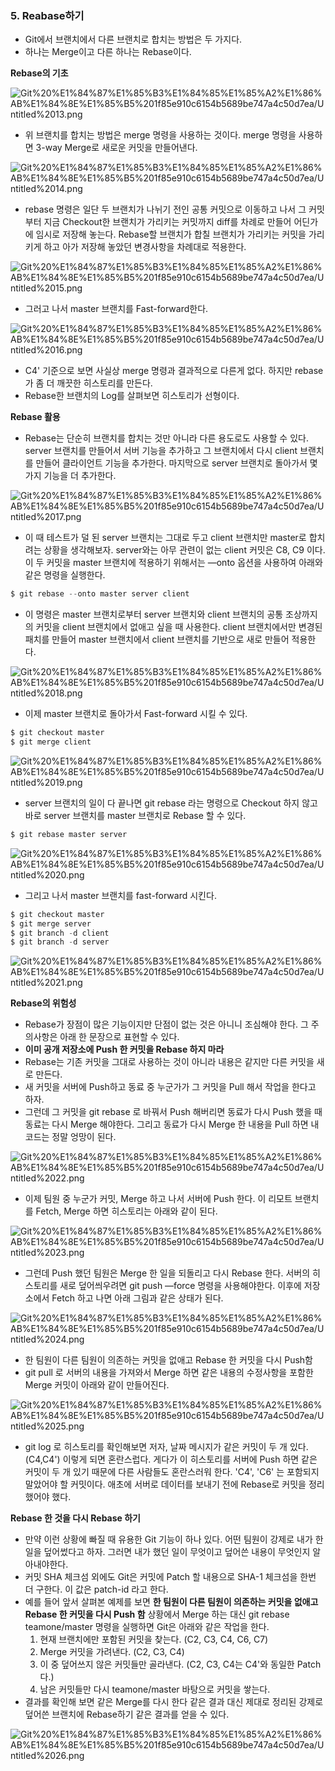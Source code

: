 ### 5. Reabase하기

- Git에서 브랜치에서 다른 브랜치로 합치는 방법은 두 가지다.
- 하나는 Merge이고 다른 하나는 Rebase이다.

**Rebase의 기초**

![Git%20%E1%84%87%E1%85%B3%E1%84%85%E1%85%A2%E1%86%AB%E1%84%8E%E1%85%B5%201f85e910c6154b5689be747a4c50d7ea/Untitled%2013.png](Git%20%E1%84%87%E1%85%B3%E1%84%85%E1%85%A2%E1%86%AB%E1%84%8E%E1%85%B5%201f85e910c6154b5689be747a4c50d7ea/Untitled%2013.png)

- 위 브랜치를 합치는 방법은 merge 명령을 사용하는 것이다. merge 명령을 사용하면 3-way Merge로 새로운 커밋을 만들어낸다.

![Git%20%E1%84%87%E1%85%B3%E1%84%85%E1%85%A2%E1%86%AB%E1%84%8E%E1%85%B5%201f85e910c6154b5689be747a4c50d7ea/Untitled%2014.png](Git%20%E1%84%87%E1%85%B3%E1%84%85%E1%85%A2%E1%86%AB%E1%84%8E%E1%85%B5%201f85e910c6154b5689be747a4c50d7ea/Untitled%2014.png)

- rebase 명령은 일단 두 브랜치가 나뉘기 전인 공통 커밋으로 이동하고 나서 그 커밋부터 지금 Checkout한 브랜치가 가리키는 커밋까지 diff를 차례로 만들어 어딘가에 임시로 저장해 놓는다. Rebase할 브랜치가 합칠 브랜치가 가리키는 커밋을 가리키게 하고 아가 저장해 놓았던 변경사항을 차례대로 적용한다.

![Git%20%E1%84%87%E1%85%B3%E1%84%85%E1%85%A2%E1%86%AB%E1%84%8E%E1%85%B5%201f85e910c6154b5689be747a4c50d7ea/Untitled%2015.png](Git%20%E1%84%87%E1%85%B3%E1%84%85%E1%85%A2%E1%86%AB%E1%84%8E%E1%85%B5%201f85e910c6154b5689be747a4c50d7ea/Untitled%2015.png)

- 그러고 나서 master 브랜치를 Fast-forward한다.

![Git%20%E1%84%87%E1%85%B3%E1%84%85%E1%85%A2%E1%86%AB%E1%84%8E%E1%85%B5%201f85e910c6154b5689be747a4c50d7ea/Untitled%2016.png](Git%20%E1%84%87%E1%85%B3%E1%84%85%E1%85%A2%E1%86%AB%E1%84%8E%E1%85%B5%201f85e910c6154b5689be747a4c50d7ea/Untitled%2016.png)

- C4' 기준으로 보면 사실상 merge 명령과 결과적으로 다른게 없다. 하지만 rebase가 좀 더 깨끗한 히스토리를 만든다.
- Rebase한 브랜치의 Log를 살펴보면 히스토리가 선형이다.

**Rebase 활용**

- Rebase는 단순히 브랜치를 합치는 것만 아니라 다른 용도로도 사용할 수 있다. server 브랜치를 만들어서 서버 기능을 추가하고 그 브랜치에서 다시 client 브랜치를 만들어 클라이언트 기능을 추가한다. 마지막으로 server 브랜치로 돌아가서 몇 가지 기능을 더 추가한다.

![Git%20%E1%84%87%E1%85%B3%E1%84%85%E1%85%A2%E1%86%AB%E1%84%8E%E1%85%B5%201f85e910c6154b5689be747a4c50d7ea/Untitled%2017.png](Git%20%E1%84%87%E1%85%B3%E1%84%85%E1%85%A2%E1%86%AB%E1%84%8E%E1%85%B5%201f85e910c6154b5689be747a4c50d7ea/Untitled%2017.png)

- 이 때 테스트가 덜 된 server 브랜치는 그대로 두고 client 브랜치만 master로 합치려는 상황을 생각해보자. server와는 아무 관련이 없는 client 커밋은 C8, C9 이다. 이 두 커밋을 master 브랜치에 적용하기 위해서는 —onto 옵션을 사용하여 아래와 같은 명령을 실행한다.

```jsx
$ git rebase --onto master server client
```

- 이 명령은 master 브랜치로부터 server 브랜치와 client 브랜치의 공통 조상까지의 커밋을 client 브랜치에서 없애고 싶을 때 사용한다. client 브랜치에서만 변경된 패치를 만들어 master 브랜치에서 client 브랜치를 기반으로 새로 만들어 적용한다.

![Git%20%E1%84%87%E1%85%B3%E1%84%85%E1%85%A2%E1%86%AB%E1%84%8E%E1%85%B5%201f85e910c6154b5689be747a4c50d7ea/Untitled%2018.png](Git%20%E1%84%87%E1%85%B3%E1%84%85%E1%85%A2%E1%86%AB%E1%84%8E%E1%85%B5%201f85e910c6154b5689be747a4c50d7ea/Untitled%2018.png)

- 이제 master 브랜치로 돌아가서 Fast-forward 시킬 수 있다.

```jsx
$ git checkout master
$ git merge client
```

![Git%20%E1%84%87%E1%85%B3%E1%84%85%E1%85%A2%E1%86%AB%E1%84%8E%E1%85%B5%201f85e910c6154b5689be747a4c50d7ea/Untitled%2019.png](Git%20%E1%84%87%E1%85%B3%E1%84%85%E1%85%A2%E1%86%AB%E1%84%8E%E1%85%B5%201f85e910c6154b5689be747a4c50d7ea/Untitled%2019.png)

- server 브랜치의 일이 다 끝나면 git rebase <basebranch> <topicbranh> 라는 명령으로 Checkout 하지 않고 바로 server 브랜치를 master 브랜치로 Rebase 할 수 있다.

```jsx
$ git rebase master server
```

![Git%20%E1%84%87%E1%85%B3%E1%84%85%E1%85%A2%E1%86%AB%E1%84%8E%E1%85%B5%201f85e910c6154b5689be747a4c50d7ea/Untitled%2020.png](Git%20%E1%84%87%E1%85%B3%E1%84%85%E1%85%A2%E1%86%AB%E1%84%8E%E1%85%B5%201f85e910c6154b5689be747a4c50d7ea/Untitled%2020.png)

- 그리고 나서 master 브랜치를 fast-forward 시킨다.

```jsx
$ git checkout master
$ git merge server
$ git branch -d client
$ git branch -d server
```

![Git%20%E1%84%87%E1%85%B3%E1%84%85%E1%85%A2%E1%86%AB%E1%84%8E%E1%85%B5%201f85e910c6154b5689be747a4c50d7ea/Untitled%2021.png](Git%20%E1%84%87%E1%85%B3%E1%84%85%E1%85%A2%E1%86%AB%E1%84%8E%E1%85%B5%201f85e910c6154b5689be747a4c50d7ea/Untitled%2021.png)

**Rebase의 위험성**

- Rebase가 장점이 많은 기능이지만 단점이 없는 것은 아니니 조심해야 한다. 그 주의사항은 아래 한 문장으로 표현할 수 있다.
- **이미 공개 저장소에 Push 한 커밋을 Rebase 하지 마라**
- Rebase는 기존 커밋을 그대로 사용하는 것이 아니라 내용은 같지만 다른 커밋을 새로 만든다.
- 새 커밋을 서버에 Push하고 동료 중 누군가가 그 커밋을 Pull 해서 작업을 한다고 하자.
- 그런데 그 커밋을 git rebase 로 바꿔서 Push 해버리면 동료가 다시 Push 했을 때 동료는 다시 Merge 해야한다. 그리고 동료가 다시 Merge 한 내용을 Pull 하면 내 코드는 정말 엉망이 된다.

![Git%20%E1%84%87%E1%85%B3%E1%84%85%E1%85%A2%E1%86%AB%E1%84%8E%E1%85%B5%201f85e910c6154b5689be747a4c50d7ea/Untitled%2022.png](Git%20%E1%84%87%E1%85%B3%E1%84%85%E1%85%A2%E1%86%AB%E1%84%8E%E1%85%B5%201f85e910c6154b5689be747a4c50d7ea/Untitled%2022.png)

- 이제 팀원 중 누군가 커밋, Merge 하고 나서 서버에 Push 한다. 이 리모트 브랜치를 Fetch, Merge 하면 히스토리는 아래와 같이 된다.

![Git%20%E1%84%87%E1%85%B3%E1%84%85%E1%85%A2%E1%86%AB%E1%84%8E%E1%85%B5%201f85e910c6154b5689be747a4c50d7ea/Untitled%2023.png](Git%20%E1%84%87%E1%85%B3%E1%84%85%E1%85%A2%E1%86%AB%E1%84%8E%E1%85%B5%201f85e910c6154b5689be747a4c50d7ea/Untitled%2023.png)

- 그런데 Push 했던 팀원은 Merge 한 일을 되돌리고 다시 Rebase 한다. 서버의 히스토리를 새로 덮어씌우려면 git push —force 명령을 사용해야한다. 이후에 저장소에서 Fetch 하고 나면 아래 그림과 같은 상태가 된다.

![Git%20%E1%84%87%E1%85%B3%E1%84%85%E1%85%A2%E1%86%AB%E1%84%8E%E1%85%B5%201f85e910c6154b5689be747a4c50d7ea/Untitled%2024.png](Git%20%E1%84%87%E1%85%B3%E1%84%85%E1%85%A2%E1%86%AB%E1%84%8E%E1%85%B5%201f85e910c6154b5689be747a4c50d7ea/Untitled%2024.png)

- 한 팀원이 다른 팀원이 의존하는 커밋을 없애고 Rebase 한 커밋을 다시 Push함
- git pull 로 서버의 내용을 가져와서 Merge 하면 같은 내용의 수정사항을 포함한 Merge 커밋이 아래와 같이 만들어진다.

![Git%20%E1%84%87%E1%85%B3%E1%84%85%E1%85%A2%E1%86%AB%E1%84%8E%E1%85%B5%201f85e910c6154b5689be747a4c50d7ea/Untitled%2025.png](Git%20%E1%84%87%E1%85%B3%E1%84%85%E1%85%A2%E1%86%AB%E1%84%8E%E1%85%B5%201f85e910c6154b5689be747a4c50d7ea/Untitled%2025.png)

- git log 로 히스토리를 확인해보면 저자, 날짜 메시지가 같은 커밋이 두 개 있다. (C4,C4') 이렇게 되면 혼란스럽다. 게다가 이 히스토리를 서버에 Push 하면 같은 커밋이 두 개 있기 때문에 다른 사람들도 혼란스러워 한다. 'C4', 'C6' 는 포함되지 말았어야 할 커밋이다. 애초에 서버로 데이터를 보내기 전에 Rebase로 커밋을 정리했어야 했다.

**Rebase 한 것을 다시 Rebase 하기**

- 만약 이런 상황에 빠질 때 유용한 Git 기능이 하나 있다. 어떤 팀원이 강제로 내가 한일을 덮어썼다고 하자. 그러면 내가 했던 일이 무엇이고 덮어쓴 내용이 무엇인지 알아내야한다.
- 커밋 SHA 체크섬 외에도 Git은 커밋에 Patch 할 내용으로 SHA-1 체크섬을 한번 더 구한다. 이 값은 patch-id 라고 한다.
- 예를 들어 앞서 살펴본 예제를 보면 **한 팀원이 다른 팀원이 의존하는 커밋을 없애고 Rebase 한 커밋을 다시 Push 함** 상황에서 Merge 하는 대신 git rebase teamone/master 명령을 실행하면 Git은 아래와 같은 작업을 한다.
  1. 현재 브랜치에만 포함된 커밋을 찾는다. (C2, C3, C4, C6, C7)
  2. Merge 커밋을 가려낸다. (C2, C3, C4)
  3. 이 중 덮어쓰지 않은 커밋들만 골라낸다. (C2, C3, C4는 C4'와 동일한 Patch다.)
  4. 남은 커밋들만 다시 teamone/master 바탕으로 커밋을 쌓는다.
- 결과를 확인해 보면 같은 Merge를 다시 한다 같은 결과 대신 제대로 정리된 강제로 덮어쓴 브랜치에 Rebase하기 같은 결과를 얻을 수 있다.

![Git%20%E1%84%87%E1%85%B3%E1%84%85%E1%85%A2%E1%86%AB%E1%84%8E%E1%85%B5%201f85e910c6154b5689be747a4c50d7ea/Untitled%2026.png](Git%20%E1%84%87%E1%85%B3%E1%84%85%E1%85%A2%E1%86%AB%E1%84%8E%E1%85%B5%201f85e910c6154b5689be747a4c50d7ea/Untitled%2026.png)